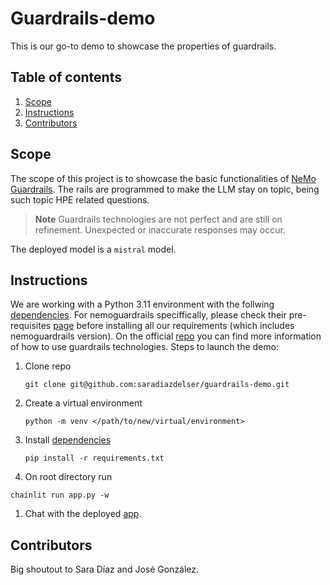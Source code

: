# Guardrails-demo

This is our go-to demo to showcase the properties of guardrails.

## Table of contents

1. [Scope](#scope)
1. [Instructions](#instructions)
1. [Contributors](#contributors)

## Scope

The scope of this project is to showcase the basic functionalities of [NeMo Guardrails](https://github.com/NVIDIA/NeMo-Guardrails/tree/main). The rails are programmed to make the LLM stay on topic, being such topic HPE related questions.

> **Note**
> Guardrails technologies are not perfect and are still on refinement. Unexpected or inaccurate responses may occur.

The deployed model is a `mistral` model.

## Instructions

We are working with a Python 3.11 environment with the follwing [dependencies](./requirements.txt). For nemoguardrails speciffically, please check their pre-requisites [page](https://github.com/NVIDIA/NeMo-Guardrails?tab=readme-ov-file#requirements) before installing all our requirements (which includes nemoguardrails version). On the official [repo](https://github.com/NVIDIA/NeMo-Guardrails) you can find more information of how to use guardrails technologies. Steps to launch the demo:

1. Clone repo

    ```console
    git clone git@github.com:saradiazdelser/guardrails-demo.git
    ```

1. Create a virtual environment

    ```console
    python -m venv </path/to/new/virtual/environment>
    ```

1. Install [dependencies](./requirements.txt)

    ```console
    pip install -r requirements.txt
    ```

1. On root directory run

```console
chainlit run app.py -w
```

1. Chat with the deployed [app](http://localhost:8000/).

## Contributors

Big shoutout to Sara Díaz and José González.
